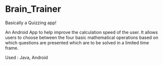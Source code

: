 # Brain_Trainer

Basically a Quizzing app!

An Android App to help improve the calculation speed of the user. It allows users to
choose between the four basic mathematical operations based on which questions are presented which are to be
solved in a limited time frame.

Used : Java, Android 
  

